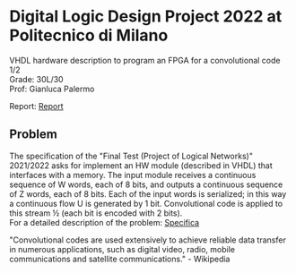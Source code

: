 # Digital Logic Design Project 2022 at Politecnico di Milano
VHDL hardware description to program an FPGA for a convolutional code 1/2  
Grade: 30L/30  
Prof: Gianluca Palermo

Report: [Report](https://github.com/viols-code/rl-project-2021-2022/blob/main/Design%20documentation.pdf)

## Problem
The specification of the "Final Test (Project of Logical Networks)" 2021/2022 asks for implement an HW module (described in VHDL) that interfaces with a memory. The input module receives a continuous sequence of W words, each of 8 bits, and outputs a continuous sequence of Z words, each of 8 bits. Each of the input words is serialized; in this way a continuous flow U is generated by 1 bit. Convolutional code is applied to this stream ½ (each bit is encoded with 2 bits).  
For a detailed description of the problem: [Specifica](https://github.com/viols-code/rl-project-2021-2022/blob/main/PFRL_Specifica.pdf)

"Convolutional codes are used extensively to achieve reliable data transfer in numerous applications, such as digital video, radio, mobile communications and satellite communications." - Wikipedia
